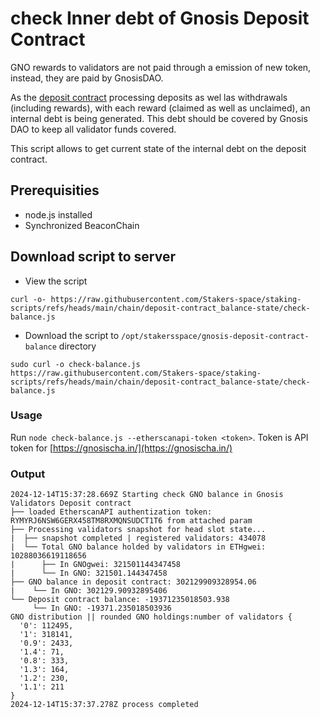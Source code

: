# check Inner debt of Gnosis Deposit Contract
GNO rewards to validators are not paid through a emission of new token, instead, they are paid by GnosisDAO.

As the [deposit contract](https://gnosisscan.io/address/0x0b98057ea310f4d31f2a452b414647007d1645d9) processing deposits as wel las withdrawals (including rewards), with each reward (claimed as well as unclaimed), an internal debt is being generated. This debt should be covered by Gnosis DAO to keep all validator funds covered.

This script allows to get current state of the internal debt on the deposit contract.

## Prerequisities
- node.js installed
- Synchronized BeaconChain

## Download script to server
- View the script
```
curl -o- https://raw.githubusercontent.com/Stakers-space/staking-scripts/refs/heads/main/chain/deposit-contract_balance-state/check-balance.js
```
- Download the script to `/opt/stakersspace/gnosis-deposit-contract-balance` directory
```
sudo curl -o check-balance.js https://raw.githubusercontent.com/Stakers-space/staking-scripts/refs/heads/main/chain/deposit-contract_balance-state/check-balance.js
```

### Usage
Run `node check-balance.js --etherscanapi-token <token>`.
Token is API token for [https://gnosischa.in/](https://gnosischa.in/)

### Output
```
2024-12-14T15:37:28.669Z Starting check GNO balance in Gnosis Validators Deposit contract
├── loaded EtherscanAPI authentization token: RYMYRJ6NSW6GERX458TM8RXMQNSUDCT1T6 from attached param
├── Processing validators snapshot for head slot state...
|  ├── snapshot completed | registered validators: 434078
|  └── Total GNO balance holded by validators in ETHgwei: 10288036619118656
|      ├── In GNOgwei: 321501144347458
|      └── In GNO: 321501.144347458
├── GNO balance in deposit contract: 302129909328954.06
|    └── In GNO: 302129.90932895406
└── Deposit contract balance: -19371235018503.938
     └── In GNO: -19371.235018503936
GNO distribution || rounded GNO holdings:number of validators {
  '0': 112495,
  '1': 318141,
  '0.9': 2433,
  '1.4': 71,
  '0.8': 333,
  '1.3': 164,
  '1.2': 230,
  '1.1': 211
}
2024-12-14T15:37:37.278Z process completed
```